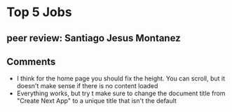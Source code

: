 # Top 5 Jobs

## peer review: Santiago Jesus Montanez

## Comments

- I think for the home page you should fix the height. You can scroll, but it doesn't make sense if there is no content loaded
- Everything works, but try t make sure to change the document title from "Create Next App" to a unique title that isn't the default
